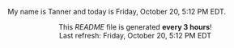 My name is Tanner and today is Friday, October 20, 5:12 PM EDT.

<p align="center">This <i>README</i> file is generated <b>every 3 hours</b>!</br>Last refresh: Friday, October 20, 5:12 PM EDT<br /></p>
